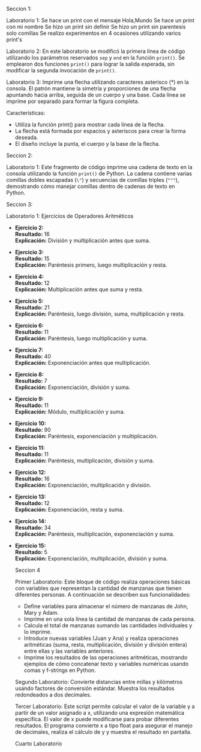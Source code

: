 Seccion 1:

Laboratorio 1:
Se hace un print con el mensaje Hola,Mundo 
Se hace un print con mi nombre
Se hizo un print sin definir 
Se hizo un print sin parentesis solo comillas 
Se realizo experimentos en 4 ocasiones utilizando varios print's

Laboratorio 2:
En este laboratorio se modificó la primera línea de código utilizando los parámetros reservados `sep` y `end` en la función `print()`. Se emplearon dos funciones `print()` para lograr la salida esperada, sin modificar la segunda invocación de `print()`.

Laboratorio 3:
Imprime una flecha utilizando caracteres asterisco (*) en la consola. El patrón mantiene la simetría y proporciones de una flecha apuntando hacia arriba, seguida de un cuerpo y una base. Cada línea se imprime por separado para formar la figura completa.

Características:
- Utiliza la función print() para mostrar cada línea de la flecha.
- La flecha está formada por espacios y asteriscos para crear la forma deseada.
- El diseño incluye la punta, el cuerpo y la base de la flecha.


Seccion 2:

Laboratorio 1:
Este fragmento de código imprime una cadena de texto en la consola utilizando la función `print()` de Python. La cadena contiene varias comillas dobles escapadas (`\"`) y secuencias de comillas triples (`"""`), demostrando cómo manejar comillas dentro de cadenas de texto en Python.

Seccion 3: 

Laboratorio 1:
 Ejercicios de Operadores Aritméticos

- **Ejercicio 2:**   
    **Resultado:** 16  
    **Explicación:** División y multiplicación antes que suma.

- **Ejercicio 3:**    
    **Resultado:** 15  
    **Explicación:** Paréntesis primero, luego multiplicación y resta.

- **Ejercicio 4:**   
    **Resultado:** 12  
    **Explicación:** Multiplicación antes que suma y resta.

- **Ejercicio 5:**   
    **Resultado:** 21  
    **Explicación:** Paréntesis, luego división, suma, multiplicación y resta.

- **Ejercicio 6:**   
    **Resultado:** 11  
    **Explicación:** Paréntesis, luego multiplicación y suma.

- **Ejercicio 7:**   
    **Resultado:** 40  
    **Explicación:** Exponenciación antes que multiplicación.

- **Ejercicio 8:**   
    **Resultado:** 7  
    **Explicación:** Exponenciación, división y suma.

- **Ejercicio 9:**  
    **Resultado:** 11  
    **Explicación:** Módulo, multiplicación y suma.

- **Ejercicio 10:**   
    **Resultado:** 90  
    **Explicación:** Paréntesis, exponenciación y multiplicación.

- **Ejercicio 11:**   
    **Resultado:** 11  
    **Explicación:** Paréntesis, multiplicación, división y suma.

- **Ejercicio 12:**   
    **Resultado:** 16  
    **Explicación:** Exponenciación, multiplicación y división.

- **Ejercicio 13:**   
    **Resultado:** 12  
    **Explicación:** Exponenciación, resta y suma.

- **Ejercicio 14:**   
    **Resultado:** 34  
    **Explicación:** Paréntesis, multiplicación, exponenciación y suma.

- **Ejercicio 15:**  
    **Resultado:** 5  
    **Explicación:** Exponenciación, multiplicación, división y suma.

    Seccion 4

    Primer Laboratorio:
    Este bloque de código realiza operaciones básicas con variables que representan la cantidad de manzanas que tienen diferentes personas. A continuación se describen sus funcionalidades:

    - Define variables para almacenar el número de manzanas de John, Mary y Adam.
    - Imprime en una sola línea la cantidad de manzanas de cada persona.
    - Calcula el total de manzanas sumando las cantidades individuales y lo imprime.
    - Introduce nuevas variables (Juan y Ana) y realiza operaciones aritméticas (suma, resta, multiplicación, división y división entera) entre ellas y las variables anteriores.
    - Imprime los resultados de las operaciones aritméticas, mostrando ejemplos de cómo concatenar texto y variables numéricas usando comas y f-strings en Python.

    Segundo Laboratorio:
    Convierte distancias entre millas y kilómetros usando factores de conversión estándar. Muestra los resultados redondeados a dos decimales.

    Tercer Laboratorio:
    Este script permite calcular el valor de la variable y a partir de un valor asignado a x, utilizando una expresión matemática específica. El valor de x puede modificarse para probar diferentes resultados. El programa convierte x a tipo float para asegurar el manejo de decimales, realiza el cálculo de y y muestra el resultado en pantalla.

    Cuarto Laboratorio 

